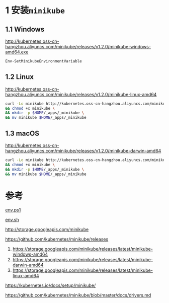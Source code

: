 # 1 安装`minikube`

## 1.1 Windows

http://kubernetes.oss-cn-hangzhou.aliyuncs.com/minikube/releases/v1.2.0/minikube-windows-amd64.exe

```powershell
Env-SetMinikubeEnvironmentVariable
```

## 1.2 Linux

http://kubernetes.oss-cn-hangzhou.aliyuncs.com/minikube/releases/v1.2.0/minikube-linux-amd64

```sh
curl -Lo minikube http://kubernetes.oss-cn-hangzhou.aliyuncs.com/minikube/releases/v1.2.0/minikube-linux-amd64 \
&& chmod +x minikube \
&& mkdir -p $HOME/_apps/_minikube \
&& mv minikube $HOME/_apps/_minikube
```

## 1.3 macOS

http://kubernetes.oss-cn-hangzhou.aliyuncs.com/minikube/releases/v1.2.0/minikube-darwin-amd64

```sh
curl -Lo minikube http://kubernetes.oss-cn-hangzhou.aliyuncs.com/minikube/releases/v1.2.0/minikube-darwin-amd64 \
&& chmod +x minikube \
&& mkdir -p $HOME/_apps/_minikube \
&& mv minikube $HOME/_apps/_minikube
```

# 参考

[env.ps1]

[env.sh]

http://storage.googleapis.com/minikube

https://github.com/kubernetes/minikube/releases  
  1. https://storage.googleapis.com/minikube/releases/latest/minikube-windows-amd64  
  2. https://storage.googleapis.com/minikube/releases/latest/minikube-darwin-amd64  
  3. https://storage.googleapis.com/minikube/releases/latest/minikube-linux-amd64  

https://kubernetes.io/docs/setup/minikube/

https://github.com/kubernetes/minikube/blob/master/docs/drivers.md


[env.sh]:../shell/_env.sh

[env.ps1]:../powershell/env.ps1
